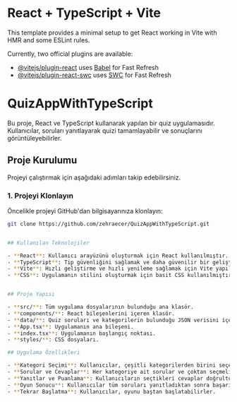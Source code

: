 # React + TypeScript + Vite

This template provides a minimal setup to get React working in Vite with HMR and some ESLint rules.

Currently, two official plugins are available:

- [@vitejs/plugin-react](https://github.com/vitejs/vite-plugin-react/blob/main/packages/plugin-react/README.md) uses [Babel](https://babeljs.io/) for Fast Refresh
- [@vitejs/plugin-react-swc](https://github.com/vitejs/vite-plugin-react-swc) uses [SWC](https://swc.rs/) for Fast Refresh

# QuizAppWithTypeScript

Bu proje, React ve TypeScript kullanarak yapılan bir quiz uygulamasıdır. Kullanıcılar, soruları yanıtlayarak quizi tamamlayabilir ve sonuçlarını görüntüleyebilirler.

## Proje Kurulumu

Projeyi çalıştırmak için aşağıdaki adımları takip edebilirsiniz.

### 1. Projeyi Klonlayın

Öncelikle projeyi GitHub'dan bilgisayarınıza klonlayın:

```bash
git clone https://github.com/zehraecer/QuizAppWithTypeScript.git


## Kullanılan Teknolojiler

- **React**: Kullanıcı arayüzünü oluşturmak için React kullanılmıştır.
- **TypeScript**: Tip güvenliğini sağlamak ve daha güvenilir bir geliştirme süreci için TypeScript kullanılmıştır.
- **Vite**: Hızlı geliştirme ve hızlı yenileme sağlamak için Vite yapılandırması yapılmıştır.
- **CSS**: Uygulamanın stilini oluşturmak için basit CSS kullanılmıştır.


## Proje Yapısı

- **src/**: Tüm uygulama dosyalarının bulunduğu ana klasör.
- **components/**: React bileşenlerini içeren klasör.
- **data/**: Quiz soruları ve kategorilerin bulunduğu JSON verisini içeren dosya.
- **App.tsx**: Uygulamanın ana bileşeni.
- **index.tsx**: Uygulamanın başlangıç noktası.
- **styles/**: CSS dosyaları.

## Uygulama Özellikleri

- **Kategori Seçimi**: Kullanıcılar, çeşitli kategorilerden birini seçerek soruları başlatabilirler.
- **Sorular ve Cevaplar**: Her kategoriye ait sorular ve çoktan seçmeli cevaplar bulunmaktadır.
- **Yanıtlar ve Puanlama**: Kullanıcıların seçtikleri cevaplar doğrultusunda doğru/yanlış puanlama yapılır ve sonuçlar gösterilir.
- **Oyun Sonucu**: Kullanıcılar tüm soruları yanıtladıktan sonra başarı oranlarını ve doğru cevap sayılarını görebilirler.
- **Tekrar Başlatma**: Kullanıcılar, oyunu baştan başlatabilirler.
